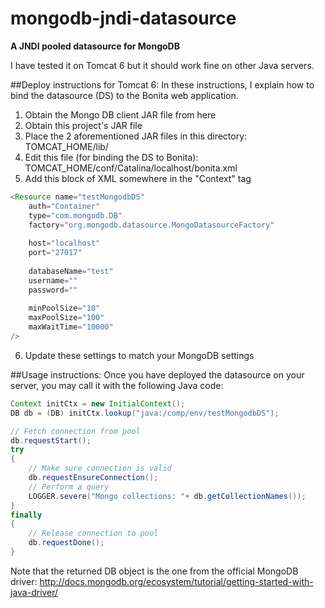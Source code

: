 mongodb-jndi-datasource
=======================
**A JNDI pooled datasource for MongoDB**

I have tested it on Tomcat 6 but it should work fine on other Java servers.


##Deploy instructions for Tomcat 6:
In these instructions, I explain how to bind the datasource (DS) to the Bonita web application.

1. Obtain the Mongo DB client JAR file from here 
2. Obtain this project's JAR file
3. Place the 2 aforementioned JAR files in this directory: TOMCAT_HOME/lib/
4. Edit this file (for binding the DS to Bonita): TOMCAT_HOME/conf/Catalina/localhost/bonita.xml
5. Add this block of XML somewhere in the "Context" tag

``` java
<Resource name="testMongodbDS"
	auth="Container"
	type="com.mongodb.DB"
	factory="org.mongodb.datasource.MongoDatasourceFactory"
	
	host="localhost"
	port="27017"
	
	databaseName="test"
	username=""
	password=""
	
	minPoolSize="10"
	maxPoolSize="100"
	maxWaitTime="10000"
/>
```

6. Update these settings to match your MongoDB settings


##Usage instructions:
Once you have deployed the datasource on your server, you may call it with the following Java code:

``` java
Context initCtx = new InitialContext();
DB db = (DB) initCtx.lookup("java:/comp/env/testMongodbDS");

// Fetch connection from pool
db.requestStart();
try
{
	// Make sure connection is valid
	db.requestEnsureConnection();
	// Perform a query
	LOGGER.severe("Mongo collections: "+ db.getCollectionNames());
}
finally
{
	// Release connection to pool
	db.requestDone();
}
```

Note that the returned DB object is the one from the official MongoDB driver:
http://docs.mongodb.org/ecosystem/tutorial/getting-started-with-java-driver/

